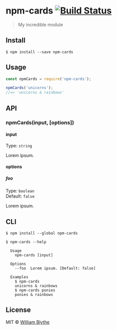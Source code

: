 # npm-cards [![Build Status](https://travis-ci.org/willyb321/npm-cards.svg?branch=master)](https://travis-ci.org/willyb321/npm-cards)

> My incredible module


## Install

```
$ npm install --save npm-cards
```


## Usage

```js
const npmCards = require('npm-cards');

npmCards('unicorns');
//=> 'unicorns & rainbows'
```


## API

### npmCards(input, [options])

#### input

Type: `string`

Lorem ipsum.

#### options

##### foo

Type: `boolean`<br>
Default: `false`

Lorem ipsum.


## CLI

```
$ npm install --global npm-cards
```

```
$ npm-cards --help

  Usage
    npm-cards [input]

  Options
    --foo  Lorem ipsum. [Default: false]

  Examples
    $ npm-cards
    unicorns & rainbows
    $ npm-cards ponies
    ponies & rainbows
```


## License

MIT © [William Blythe](https://tehsuperwilly.tech)
